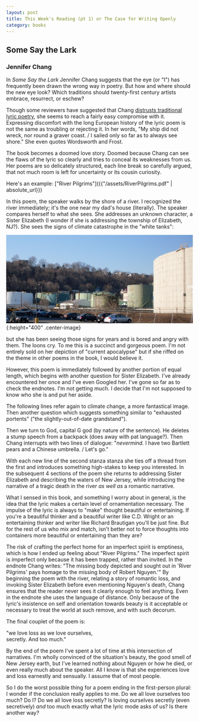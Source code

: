 ```yaml
---
layout: post
title: This Week's Reading (pt 1) or The Case for Writing Openly
category: books
---
```


## Some Say the Lark
### Jennifer Chang

In _Some Say the Lark_ Jennifer Chang suggests that the eye (or "I") has frequently been drawn the wrong way in poetry. But how and where should the new eye look? Which traditions should twenty-first century artists embrace, resurrect, or eschew?

Though some reviewers have suggested that Chang [distrusts traditional lyric poetry](https://www.poetrysociety.org/psa/awards/annual/winners/2018/award_9/), she seems to reach a fairly easy compromise with it. Expressing discomfort with the long European history of the lyric poem is not the same as troubling or rejecting it. In her words, "My ship did not wreck, nor round a graver coast. / I sailed only so far as to always see shore." She even quotes Wordsworth and Frost.

The book becomes a doomed love story. Doomed because Chang can see the flaws of the lyric so clearly and tries to conceal its weaknesses from us. Her poems are so delicately structured, each line break so carefully argued, that not much room is left for uncertainty or its cousin curiosity.

Here's an example: ["River Pilgrims"]({{"/assets/RiverPilgrims.pdf" | absolute_url}})

In this poem, the speaker walks by the shore of a river. I recognized the river immediately; it's the one near my dad's house (literally). The speaker compares herself to what she sees. She addresses an unknown character, a Sister Elizabeth (I wonder if she is addressing the township of Elizabeth, NJ?). She sees the signs of climate catastrophe in the "white tanks":

![Hess](/assets/Edgewater_Hess_2.jpg){:height="400" .center-image}

but she has been seeing those signs for years and is bored and angry with them. The loons cry. To me this is a succinct and gorgeous poem. I'm not entirely sold on her depiction of "current apocalypse" but if she riffed on the theme in other poems in the book, I would believe it. 

However, this poem is immediately followed by another portion of equal length, which begins with another question for Sister Elizabeth. I've already encountered her once and I've even Googled her. I've gone so far as to check the endnotes. I'm not getting much. I decide that I'm not supposed to know who she is and put her aside. 

The following lines refer again to climate change, a more fantastical image. Then another question which suggests something similar to "exhausted portents" ("the slightly-out-of-date grandstand"). 

Then we turn to God, capital G god (by nature of the sentence). He deletes a stump speech from a backpack (does away with pat language?). Then Chang interrupts with two lines of dialogue: "_nevermind._ I have two Bartlett pears and a Chinese umbrella. / Let's go." 

With each new line of the second stanza stanza she ties off a thread from the first and introduces something high-stakes to keep you interested. In the subsequent 4 sections of the poem she returns to addressing Sister Elizabeth and describing the waters of New Jersey, while introducing the narrative of a tragic death in the river _as well as_ a romantic narrative. 

What I sensed in this book, and something I worry about in general, is the idea that the lyric makes a certain level of ornamentation necessary. The impulse of the lyric is always to "make" thought beautiful or entertaining. If you're a beautiful thinker and a beautiful writer like C.D. Wright or an entertaining thinker and writer like Richard Brautigan you'll be just fine. But for the rest of us who mix and match, isn't better not to force thoughts into containers more beautiful or entertaining than they are?

The risk of crafting the perfect home for an imperfect spirit is emptiness, which is how I ended up feeling about "River Pilgrims." The imperfect spirit is imperfect only because it has been trapped, rather than invited. In the endnote Chang writes: "The missing body depicted and sought out in 'River Pilgrims' pays homage to the missing body of Robert Nguyen.'" By beginning the poem with the river, relating a story of romantic loss, and invoking Sister Elizabeth before even mentioning Nguyen's death, Chang ensures that the reader never sees it clearly enough to feel anything. Even in the endnote she uses the language of distance. Only because of the lyric's insistence on self and orientation towards beauty is it acceptable or necessary to treat the world at such remove, and with such decorum. 

The final couplet of the poem is:

"we love loss as we love ourselves,<br>
secretly. And too much."

By the end of the poem I've spent a lot of time at this intersection of narratives. I'm wholly convinced of the situation's beauty, the good smell of New Jersey earth, but I've learned nothing about Nguyen or how he died, or even really much about the speaker. All I know is that she experiences love and loss earnestly and sensually. I assume that of most people. 

So I do the worst possible thing for a poem ending in the first-person plural: I wonder if the conclusion really applies to me. Do we all love ourselves too much? Do I? Do we all love loss secretly? Is loving ourselves secretly (even secretively) _and_ too much exactly what the lyric mode asks of us? Is there another way?